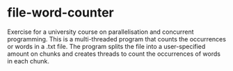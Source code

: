 # file-word-counter

Exercise for a university course on parallelisation and concurrent programming. This is a multi-threaded program that counts the occurrences or words in a .txt file. The program splits the file into a user-specified amount on chunks and creates threads to count the occurrences of words in each chunk.
